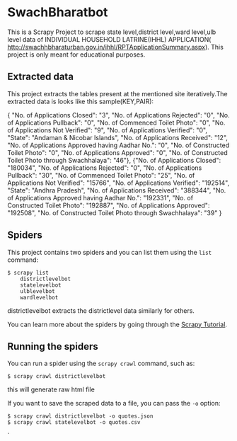 # SwachBharatbot
This is a Scrapy Project to scrape state level,district level,ward level,ulb level data of INDIVIDUAL HOUSEHOLD LATRINE(IHHL) APPLICATION( ﻿http://swachhbharaturban.gov.in/ihhl/RPTApplicationSummary.aspx﻿).
This project is only meant for educational purposes.
## Extracted data
This project extracts the tables present at the mentioned site iteratively.The extracted data is looks like this sample(KEY,PAIR):

{
"No. of Applications Closed": "3", "No. of Applications Rejected": "0", "No. of Applications Pullback": "0", "No. of Commenced Toilet Photo": "0", "No. of Applications Not Verified": "9", "No. of Applications Verified": "0", "State": "Andaman & Nicobar Islands", "No. of Applications Received": "12", "No. of Applications Approved having Aadhar No.": "0", "No. of Constructed Toilet Photo": "0", "No. of Applications Approved": "0", "No. of Constructed Toilet Photo through Swachhalaya": "46"},
{"No. of Applications Closed": "180034", "No. of Applications Rejected": "0", "No. of Applications Pullback": "30", "No. of Commenced Toilet Photo": "25", "No. of Applications Not Verified": "15766", "No. of Applications Verified": "192514", "State": "Andhra Pradesh", "No. of Applications Received": "388344", "No. of Applications Approved having Aadhar No.": "192331", "No. of Constructed Toilet Photo": "192887", "No. of Applications Approved": "192508", "No. of Constructed Toilet Photo through Swachhalaya": "39"
}


## Spiders

This project contains two spiders and you can list them using the `list`
command:

    $ scrapy list
        districtlevelbot
        statelevelbot
        ulblevelbot
        wardlevelbot
districtlevelbot extracts the districtlevel data similarly for others.

You can learn more about the spiders by going through the
[Scrapy Tutorial](http://doc.scrapy.org/en/latest/intro/tutorial.html).


## Running the spiders

You can run a spider using the `scrapy crawl` command, such as:

    $ scrapy crawl districtlevelbot
    
this will generate raw html file

If you want to save the scraped data to a file, you can pass the `-o` option:

    $ scrapy crawl districtlevelbot -o quotes.json
    $ scrapy crawl statelevelbot -o quotes.csv
        




`
